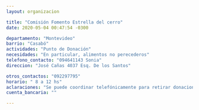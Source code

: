 ```yaml
---
layout: organizacion

title: "Comisión Fomento Estrella del cerro"
date: 2020-05-04 00:47:54 -0300

departamento: "Montevideo"
barrio: "Casabó"
actividades: "Punto de Donación"
necesidades: "En particular, alimentos no perecederos"
telefono_contacto: "094641143 Sonia"
direccion: "José Cañas 4037 Esq. De los Santos"

otros_contactos: "092297795"
horario: " 8 a 12 hs"
aclaraciones: "Se puede coordinar telefónicamente para retirar donaciones"
cuenta_bancaria: ""

---
```

